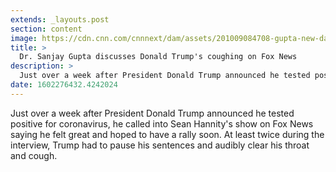 ```yaml
--- 
extends: _layouts.post 
section: content 
image: https://cdn.cnn.com/cnnnext/dam/assets/201009084708-gupta-new-day-10-9-super-tease.jpg 
title: > 
  Dr. Sanjay Gupta discusses Donald Trump's coughing on Fox News 
description: > 
  Just over a week after President Donald Trump announced he tested positive for coronavirus, he called into Sean Hannity's show on Fox News saying he felt great and hoped to have a rally soon.At least twice during the interview, Trump had to pause his sentences and audibly clear his throat and cough. 
date: 1602276432.4242024 
--- 
```

Just over a week after President Donald Trump announced he tested positive for coronavirus, he called into Sean Hannity's show on Fox News saying he felt great and hoped to have a rally soon. At least twice during the interview, Trump had to pause his sentences and audibly clear his throat and cough.
